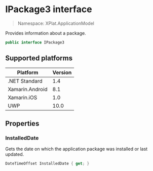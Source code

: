 # IPackage3 interface

> Namespace: XPlat.ApplicationModel

Provides information about a package.

```csharp
public interface IPackage3
```

## Supported platforms

| Platform | Version |
| --- | --- |
| .NET Standard | 1.4 |
| Xamarin.Android | 8.1 |
| Xamarin.iOS  | 1.0 |
| UWP | 10.0 | 

## Properties

### InstalledDate

Gets the date on which the application package was installed or last updated.

```csharp
DateTimeOffset InstalledDate { get; }
```